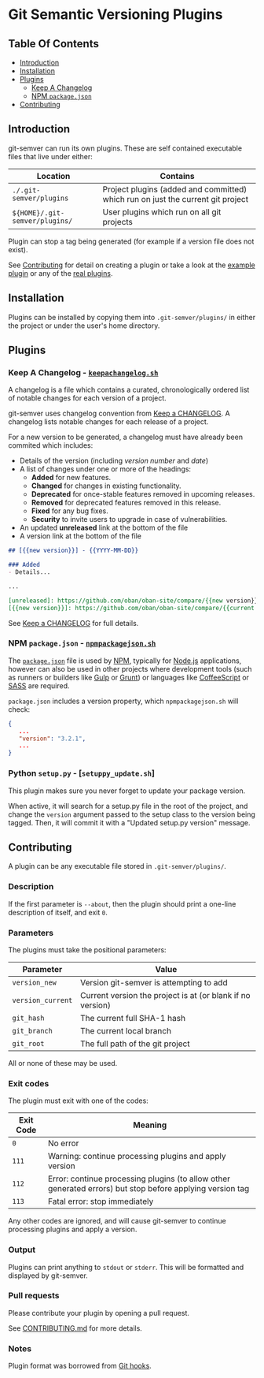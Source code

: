 # Git Semantic Versioning Plugins

## Table Of Contents

- [Introduction](#introduction)
- [Installation](#installation)
- [Plugins](#plugins)
  - [Keep A Changelog](#keep-a-changelog---keepachangelogsh)
  - [NPM `package.json`](#npm-packagejson---npmpackagejsonsh)
- [Contributing](#contributing)

## Introduction

git-semver can run its own plugins. These are self contained executable files that live under either:


Location                        | Contains
------------------------------- | ------------------------
`./.git-semver/plugins`         | Project plugins (added and committed) which run on just the current git project
`${HOME}/.git-semver/plugins/`  | User plugins which run on all git projects                

Plugin can stop a tag being generated (for example if a version file does not exist).

See [Contributing](#contributing) for detail on creating a plugin or take a look at the [example plugin] or any of the [real plugins](#plugins).

## Installation

Plugins can be installed by copying them into `.git-semver/plugins/` in either the project or under the user's home directory.

## Plugins

### Keep A Changelog - [`keepachangelog.sh`]

A changelog is a file which contains a curated, chronologically ordered list of notable changes for each version of a project.

git-semver uses changelog convention from [Keep a CHANGELOG](http://keepachangelog.com). A changelog lists notable changes for each release of a project.

For a new version to be generated, a changelog must have already been commited which includes:

- Details of the version (including _version number_ and _date_)
- A list of changes under one or more of the headings:
  - **Added** for new features.
  - **Changed** for changes in existing functionality.
  - **Deprecated** for once-stable features removed in upcoming releases.
  - **Removed** for deprecated features removed in this release.
  - **Fixed** for any bug fixes.
  - **Security** to invite users to upgrade in case of vulnerabilities.
- An updated **unreleased** link at the bottom of the file
- A version link at the bottom of the file

``` markdown
## [{{new version}}] - {{YYYY-MM-DD}}

### Added
- Details...

...

[unreleased]: https://github.com/oban/oban-site/compare/{{new version}}...HEAD
[{{new version}}]: https://github.com/oban/oban-site/compare/{{current version}}...{{version}}
```

See [Keep a CHANGELOG] for full details.

### NPM `package.json` - [`npmpackagejson.sh`]

The [`package.json`] file is used by [NPM], typically for [Node.js] applications, however can also be used in other projects where development tools (such as runners or builders like [Gulp] or [Grunt]) or languages like [CoffeeScript] or [SASS] are required.

`package.json` includes a version property, which `npmpackagejson.sh` will check:

``` json
{
   ...
   "version": "3.2.1",
   ...
}
```

### Python `setup.py` - [`setuppy_update.sh`]

This plugin makes sure you never forget to update your package version.

When active, it will search for a setup.py file in the root of the project, and change the `version` argument passed to the setup class to the version being tagged. Then, it will commit it with a "Updated setup.py version" message.

## Contributing

A plugin can be any executable file stored in `.git-semver/plugins/`.

### Description

If the first parameter is `--about`, then the plugin should print a one-line description of itself, and exit `0`.

### Parameters

The plugins must take the positional parameters:

Parameter             | Value
--------------------- | -------------------------
`version_new`         | Version git-semver is attempting to add
`version_current`     | Current version the project is at (or blank if no version)
`git_hash`            | The current full SHA-1 hash
`git_branch`          | The current local branch
`git_root`            | The full path of the git project

All or none of these may be used.

### Exit codes

The plugin must exit with one of the codes:

Exit Code   | Meaning
---------   | -------
`0`         | No error
`111`       | Warning: continue processing plugins and apply version
`112`       | Error: continue processing plugins (to allow other generated errors) but stop before applying version tag
`113`       | Fatal error: stop immediately

Any other codes are ignored, and will cause git-semver to continue processing plugins and apply a version.

### Output

Plugins can print anything to `stdout` or `stderr`. This will be formatted and displayed by git-semver.

### Pull requests

Please contribute your plugin by opening a pull request. 

See [CONTRIBUTING.md] for more details.

### Notes

Plugin format was borrowed from [Git hooks][Git hooks].

[CONTRIBUTING.md]:      CONTRIBUTING.md
[CoffeeScript]:         http://coffeescript.org
[example plugin]:       plugins/example.sh
[Git hooks]:            https://github.com/icefox/git-hooks
[Grunt]:                http://gruntjs.com
[Gulp]:                 http://gulpjs.com
[Keep a CHANGELOG]:     http://keepachangelog.com
[`keepachangelog.sh`]:  plugins/keepachangelog.sh
[`npmpackagejson.sh`]:  plugins/nopmpackagejson.sh
[Node.js]:              https://nodejs.org
[NPM]:                  https://www.npmjs.com
[`package.json`]:       http://browsenpm.org/package.json
[SASS]:                 http://sass-lang.com

